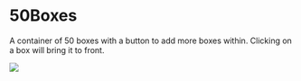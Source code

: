 # 50Boxes
A container of 50 boxes with a button to add more boxes within. Clicking on a box will bring it to front.

![][pic1]

[pic1]:https://i.imgur.com/GQY5dfx.jpg
